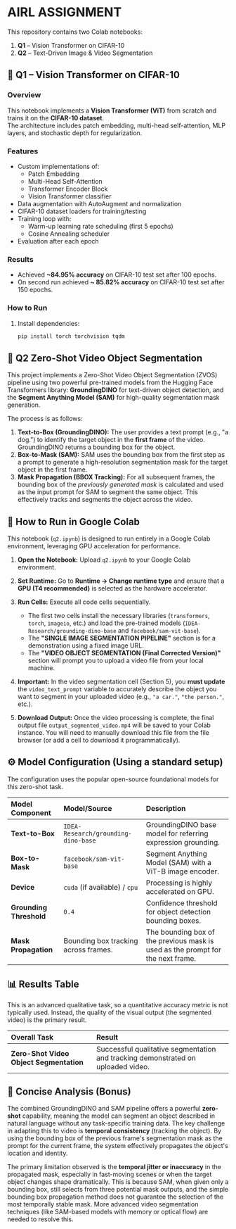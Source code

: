 # AIRL ASSIGNMENT

This repository contains two Colab notebooks:
1. **Q1** – Vision Transformer on CIFAR-10  
2. **Q2** – Text-Driven Image & Video Segmentation  

## 📌 Q1 – Vision Transformer on CIFAR-10

### Overview
This notebook implements a **Vision Transformer (ViT)** from scratch and trains it on the **CIFAR-10 dataset**.  
The architecture includes patch embedding, multi-head self-attention, MLP layers, and stochastic depth for regularization.

### Features
- Custom implementations of:
  - Patch Embedding
  - Multi-Head Self-Attention
  - Transformer Encoder Block
  - Vision Transformer classifier
- Data augmentation with AutoAugment and normalization
- CIFAR-10 dataset loaders for training/testing
- Training loop with:
  - Warm-up learning rate scheduling (first 5 epochs)
  - Cosine Annealing scheduler
- Evaluation after each epoch

### Results
- Achieved **~84.95% accuracy** on CIFAR-10 test set after 100 epochs.
- On second run achieved **~ 85.82% accuracy** on CIFAR-10 test set after 150 epochs.

### How to Run
1. Install dependencies:
   ```bash
   pip install torch torchvision tqdm

## 📌 Q2 Zero-Shot Video Object Segmentation

This project implements a Zero-Shot Video Object Segmentation (ZVOS) pipeline using two powerful pre-trained models from the Hugging Face Transformers library: **GroundingDINO** for text-driven object detection, and the **Segment Anything Model (SAM)** for high-quality segmentation mask generation.

The process is as follows:
1.  **Text-to-Box (GroundingDINO):** The user provides a text prompt (e.g., "a dog.") to identify the target object in the **first frame** of the video. GroundingDINO returns a bounding box for the object.
2.  **Box-to-Mask (SAM):** SAM uses the bounding box from the first step as a prompt to generate a high-resolution segmentation mask for the target object in the first frame.
3.  **Mask Propagation (BBOX Tracking):** For all subsequent frames, the bounding box of the *previously generated mask* is calculated and used as the input prompt for SAM to segment the same object. This effectively tracks and segments the object across the video.

## 🚀 How to Run in Google Colab

This notebook (`q2.ipynb`) is designed to run entirely in a Google Colab environment, leveraging GPU acceleration for performance.

1.  **Open the Notebook:** Upload `q2.ipynb` to your Google Colab environment.
2.  **Set Runtime:** Go to **Runtime -> Change runtime type** and ensure that a **GPU (T4 recommended)** is selected as the hardware accelerator.
3.  **Run Cells:** Execute all code cells sequentially.
    * The first two cells install the necessary libraries (`transformers`, `torch`, `imageio`, etc.) and load the pre-trained models (`IDEA-Research/grounding-dino-base` and `facebook/sam-vit-base`).
    * The **"SINGLE IMAGE SEGMENTATION PIPELINE"** section is for a demonstration using a fixed image URL.
    * The **"VIDEO OBJECT SEGMENTATION (Final Corrected Version)"** section will prompt you to upload a video file from your local machine.

4.  **Important:** In the video segmentation cell (Section 5), you **must update** the `video_text_prompt` variable to accurately describe the object you want to segment in your uploaded video (e.g., `"a car."`, `"the person."`, etc.).
5.  **Download Output:** Once the video processing is complete, the final output file `output_segmented_video.mp4` will be saved to your Colab instance. You will need to manually download this file from the file browser (or add a cell to download it programmatically).

## ⚙️ Model Configuration (Using a standard setup)

The configuration uses the popular open-source foundational models for this zero-shot task.

| Model Component | Model/Source | Description |
| :--- | :--- | :--- |
| **Text-to-Box** | `IDEA-Research/grounding-dino-base` | GroundingDINO base model for referring expression grounding. |
| **Box-to-Mask** | `facebook/sam-vit-base` | Segment Anything Model (SAM) with a ViT-B image encoder. |
| **Device** | `cuda` (if available) / `cpu` | Processing is highly accelerated on GPU. |
| **Grounding Threshold** | `0.4` | Confidence threshold for object detection bounding boxes. |
| **Mask Propagation** | Bounding box tracking across frames. | The bounding box of the previous mask is used as the prompt for the next frame. |

## 📊 Results Table

This is an advanced qualitative task, so a quantitative accuracy metric is not typically used. Instead, the quality of the visual output (the segmented video) is the primary result.

| Overall Task | Result |
| :--- | :--- |
| **Zero-Shot Video Object Segmentation** | Successful qualitative segmentation and tracking demonstrated on uploaded video. |

## 📝 Concise Analysis (Bonus)

The combined GroundingDINO and SAM pipeline offers a powerful **zero-shot** capability, meaning the model can segment an object described in natural language without any task-specific training data. The key challenge in adapting this to video is **temporal consistency** (tracking the object). By using the bounding box of the previous frame's segmentation mask as the prompt for the current frame, the system effectively propagates the object's location and identity.

The primary limitation observed is the **temporal jitter or inaccuracy** in the propagated mask, especially in fast-moving scenes or when the target object changes shape dramatically. This is because SAM, when given only a bounding box, still selects from three potential mask outputs, and the simple bounding box propagation method does not guarantee the selection of the most temporally stable mask. More advanced video segmentation techniques (like SAM-based models with memory or optical flow) are needed to resolve this.
